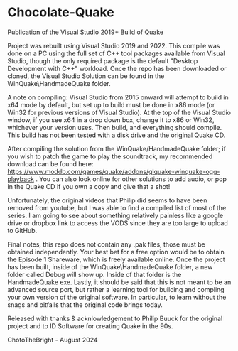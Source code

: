 # Chocolate-Quake
Publication of the Visual Studio 2019+ Build of Quake 

Project was rebuilt using Visual Studio 2019 and 2022. This compile was done on a PC using the full set of C++ tool packages available from Visual Studio, though the only required package is the default "Desktop Development with C++" workload. Once the repo has been downloaded or cloned, the Visual Studio Solution can be found in the WinQuake\HandmadeQuake folder.

A note on compiling: Visual Studio from 2015 onward will attempt to build in x64 mode by default, but set up to build must be done in x86 mode (or Win32 for previous versions of Visual Studio). At the top of the Visual Studio window, if you see x64 in a drop down box, change it to x86 or Win32, whichever your version uses. Then build, and everything should compile. This build has not been tested with a disk drive and the original Quake CD.

After compiling the solution from the WinQuake/HandmadeQuake folder; if you wish to patch the game to play the soundtrack, my recommended download can be found here: https://www.moddb.com/games/quake/addons/glquake-winquake-ogg-playback . You can also look online for other solutions to add audio, or pop in the Quake CD if you own a copy and give that a shot!

Unfortunately, the original videos that Philip did seems to have been removed from youtube, but I was able to find a compiled list of most of the series. I am going to see about something relatively painless like a google drive or dropbox link to access the VODS since they are too large to upload to GitHub.

Final notes, this repo does not contain any .pak files, those must be obtained independently. Your best bet for a free option would be to obtain the Episode 1 Shareware, which is freely available online. Once the project has been built, inside of the WinQuake\HandmadeQuake folder, a new folder called Debug will show up. Inside of that folder is the HandmadeQuake exe. Lastly, it should be said that this is not meant to be an advanced source port, but rather a learning tool for building and compling your own version of the original software. In particular, to learn without the snags and pitfalls that the original code brings today.

Released with thanks & acknlowledgement to Philip Buuck for the original project and to ID Software for creating Quake in the 90s.

ChotoTheBright - August 2024
